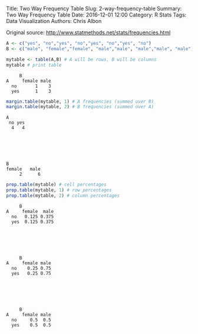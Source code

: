 Title: Two Way Frequency Table
Slug: 2-way-frequency-table
Summary: Two Way Frequency Table
Date: 2016-12-01 12:00
Category: R Stats
Tags: Data Visualization
Authors: Chris Albon



Original source: http://www.statmethods.net/stats/frequencies.html


```R
A <- c("yes", "no","yes", "no","yes", "no","yes", "no")
B <- c("male", "female","female", "male","male", "male","male", "male")
```


```R
mytable <- table(A,B) # A will be rows, B will be columns
mytable # print table
```




         B
    A     female male
      no       1    3
      yes      1    3




```R
margin.table(mytable, 1) # A frequencies (summed over B)
margin.table(mytable, 2) # B frequencies (summed over A)
```




    A
     no yes
      4   4






    B
    female   male
         2      6




```R
prop.table(mytable) # cell percentages
prop.table(mytable, 1) # row percentages
prop.table(mytable, 2) # column percentages
```




         B
    A     female  male
      no   0.125 0.375
      yes  0.125 0.375






         B
    A     female male
      no    0.25 0.75
      yes   0.25 0.75






         B
    A     female male
      no     0.5  0.5
      yes    0.5  0.5
